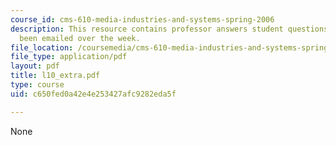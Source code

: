 ```yaml
---
course_id: cms-610-media-industries-and-systems-spring-2006
description: This resource contains professor answers student questions that have
  been emailed over the week.
file_location: /coursemedia/cms-610-media-industries-and-systems-spring-2006/c650fed0a42e4e253427afc9282eda5f_l10_extra.pdf
file_type: application/pdf
layout: pdf
title: l10_extra.pdf
type: course
uid: c650fed0a42e4e253427afc9282eda5f

---
```

None